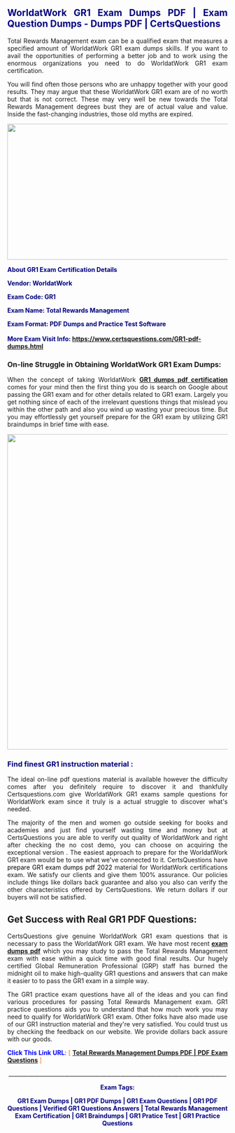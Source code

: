 <h2 style="text-align: justify;"><span style="color: #000080;">WorldatWork GR1 Exam Dumps PDF | Exam Question Dumps - Dumps PDF | CertsQuestions</span></h2>
<p style="text-align: justify;">Total Rewards Management exam can be a qualified exam that measures a specified amount of WorldatWork  GR1 exam dumps skills. If you want to avail the opportunities of performing a better job and to work using the enormous organizations you need to do WorldatWork GR1 exam certification.</p>
<p style="text-align: justify;">You will find often those persons who are unhappy together with your good results. They may argue that these WorldatWork  GR1 exam are of no worth but that is not correct. These may very well be new towards the Total Rewards Management degrees bust they are of actual value and value. Inside the fast-changing industries, those old myths are expired.</p>
<p><img style="display: block; margin-left: auto; margin-right: auto;" src="https://i.imgur.com/eaP4ae9.png" width="840" height="310" /></p>
<p><span style="color: #000080;"><strong>About GR1 Exam Certification Details</strong></span></p>
<p><span style="color: #000080;"><strong>Vendor: WorldatWork<br /></strong></span></p>
<p><span style="color: #000080;"><strong>Exam Code: GR1</strong></span></p>
<p><span style="color: #000080;"><strong>Exam Name: Total Rewards Management</strong></span></p>
<p><span style="color: #000080;"><strong>Exam Format: PDF Dumps and Practice Test Software<br /><br />More Exam Visit Info: <span style="color: #ff6600;"><a href="https://www.certsquestions.com/GR1-pdf-dumps.html">https://www.certsquestions.com/GR1-pdf-dumps.html</a></span></strong></span></p>
<h3>On-line Struggle in Obtaining WorldatWork GR1 Exam Dumps:</h3>
<p style="text-align: justify;">When the concept of taking WorldatWork <a href="https://www.certsquestions.com/GR1-pdf-dumps.html"><strong> GR1 dumps pdf certification</strong></a> comes for your mind then the first thing you do is search on Google about passing the GR1 exam and for other details related to GR1 exam. Largely you get nothing since of each of the irrelevant  questions things that mislead you within the other path and also you wind up wasting your precious time. But you may effortlessly get yourself prepare for the GR1 exam by utilizing GR1 braindumps in brief time with ease.</p>
<p><a href="https://www.certsquestions.com/GR1-pdf-dumps.html"><img style="display: block; margin-left: auto; margin-right: auto;" src="https://i.imgur.com/pxhoKQ2.png" width="720" /></a></p>
<h3><span style="color: #000080;">Find finest  GR1 instruction material :</span></h3>
<p style="text-align: justify;">The ideal on-line  pdf questions material is available however the difficulty comes after you definitely require to discover it and thankfully Certsquestions.com give WorldatWork GR1 exams sample questions for WorldatWork  exam since it truly is a actual struggle to discover what's needed.</p>
<p style="text-align: justify;">The majority of the men and women go outside seeking for books and academies and just find yourself wasting time and money but at CertsQuestions you are able to verify out quality of WorldatWork  and right after checking the no cost demo, you can choose on acquiring the exceptional version . The easiest approach to prepare for the WorldatWork GR1 exam would be to use what we've connected to it. CertsQuestions have <span style="color: #000000;">prepare GR1 exam dumps pdf 2022</span> material for WorldatWork certifications exam. We satisfy our clients and give them 100% assurance. Our policies include things like dollars back guarantee and also you also can verify the other characteristics offered by CertsQuestions. We return dollars if our buyers will not be satisfied.</p>
<h2>Get Success with Real GR1 PDF Questions:</h2>
<p style="text-align: justify;">CertsQuestions give genuine WorldatWork GR1 exam questions that is necessary to pass the WorldatWork  GR1 exam. We have most recent<strong>&nbsp;<a href="https://www.certsquestions.com/">exam dumps pdf</a></strong>&nbsp;which you may study to pass the Total Rewards Management exam with ease within a quick time with good final results. Our hugely certified Global Remuneration Professional (GRP) staff has burned the midnight oil to make high-quality GR1 questions and answers that can make it easier to to pass the GR1 exam in a simple way.</p>
<p style="text-align: justify;">The GR1 practice exam questions have all of the ideas and you can find various procedures for passing Total Rewards Management exam. GR1 practice questions aids you to understand that how much work you may need to qualify for WorldatWork  GR1 exam. Other folks have also made use of our GR1 instruction material and they're very satisfied. You could trust us by checking the feedback on our website. We provide dollars back assure with our goods.</p>
<p style="text-align: justify;"><span style="color: #0000ff;"><strong>Click This Link URL</strong>:</span> <span style="color: #ff6600;">[ <strong><a href="https://www.certsquestions.com/global-remuneration-professional-(grp)-certification.html">Total Rewards Management Dumps PDF | PDF Exam Questions</a></strong> ]</span></p>
<p style="text-align: center;">______________________________________________________________________________</p>
<p style="text-align: center;"><span style="color: #000080;"><strong>Exam Tags:</strong></span></p>
<p style="text-align: center;"><span style="color: #000080;"><strong>GR1 Exam Dumps | GR1 PDF Dumps | GR1 Exam Questions | GR1 PDF Questions | Verified GR1 Questions Answers | Total Rewards Management Exam Certification | GR1 Braindumps | GR1 Pratice Test | GR1 Practice Questions</strong></span></p>
